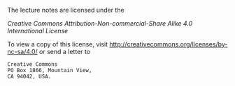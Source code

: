 The lecture notes are licensed under the

*Creative Commons Attribution-Non-commercial-Share Alike 4.0 International License*

To view a copy of this license, visit http://creativecommons.org/licenses/by-nc-sa/4.0/ or send a letter to

```
Creative Commons
PO Box 1866, Mountain View,
CA 94042, USA.
```